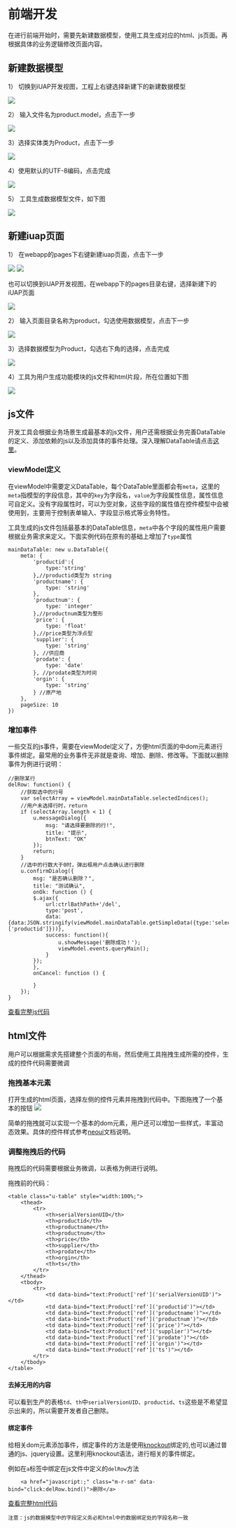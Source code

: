 # 前端开发

在进行前端开始时，需要先新建数据模型，使用工具生成对应的html、js页面。再根据具体的业务逻辑修改页面内容。

## 新建数据模型
1）	切换到iUAP开发视图，工程上右键选择新建下的新建数据模型

![](image/image29.png)

2）	输入文件名为product.model，点击下一步

![](image/image30.png)

3）选择实体类为Product，点击下一步

![](image/image31.png)

4）使用默认的UTF-8编码，点击完成

![](image/image32.png)

5）	工具生成数据模型文件，如下图

![](image/image33.png)

## 新建iuap页面

1）	在webapp的pages下右键新建iuap页面，点击下一步

![](image/image34.png)
![](image/image35.png)
 
也可以切换到iUAP开发视图，在webapp下的pages目录右键，选择新建下的iUAP页面

![](image/image36.png)

2）	输入页面目录名称为product，勾选使用数据模型，点击下一步

![](image/image37.png)

3）选择数据模型为Product，勾选右下角的选择，点击完成

![](image/image38.png)

4）工具为用户生成功能模块的js文件和html片段，所在位置如下图

![](image/image39.png)

## js文件

开发工具会根据业务场景生成最基本的js文件，用户还需根据业务完善DataTable的定义、添加依赖的js以及添加具体的事件处理。深入理解DataTable请点击[这里](http://design.yyuap.com/dist/pages/kero/dataTableUse.html)。

### viewModel定义

在viewModel中需要定义DataTable，每个DataTable里面都会有`meta`，这里的`meta`指模型的字段信息，其中的`key`为字段名，`value`为字段属性信息，属性信息可自定义。没有字段属性时，可以为空对象，这些字段的属性值在控件模型中会被使用到，主要用于控制表单输入、字段显示格式等业务特性。

工具生成的js文件包括最基本的DataTable信息，`meta`中各个字段的属性用户需要根据业务需求来定义。下面实例代码在原有的基础上增加了`type`属性

```
mainDataTable: new u.DataTable({
	meta: {
		'productid':{
			type:'string'
		},//productid类型为 string
		'productname': {
			type: 'string'
		},
		'productnum': {
			type: 'integer'
		},//productnum类型为整形
		'price': {
			type: 'float'
		},//price类型为浮点型
		'supplier': {
			type: 'string'
		}, //供应商
		'prodate': {
			type: 'date'
		}, //prodate类型为时间
		'orgin': {
			type: 'string'
		} //原产地
	},
	pageSize: 10
})
```

### 增加事件

一些交互的js事件，需要在viewModel定义了，方便html页面的中dom元素进行事件绑定。最常用的业务事件无非就是查询、增加、删除、修改等。下面就以删除事件为例进行说明：

```
//删除某行
delRow: function() {
	//获取选中的行号
	var selectArray = viewModel.mainDataTable.selectedIndices();
	//用户未选择行时，return
	if (selectArray.length < 1) {
		u.messageDialog({
			msg: "请选择要删除的行!",
			title: "提示",
			btnText: "OK"
		});
		return;
	}
	//选中的行数大于0时，弹出框用户点击确认进行删除
	u.confirmDialog({
	    msg: "是否确认删除？",
	    title: "测试确认",
	    onOk: function () {
		$.ajax({
			url:ctrlBathPath+'/del',
			type:'post',
			data:{data:JSON.stringify(viewModel.mainDataTable.getSimpleData({type:'select',fields:['productid']}))},
			success: function(){
				u.showMessage('删除成功！');
				viewModel.events.queryMain();
			}
		});
	    },
	    onCancel: function () {
		
	    }
	});
}
```

[查看完整js代码](../../res/qian_duan_kai_fa_js.html)

## html文件

用户可以根据需求先搭建整个页面的布局，然后使用工具拖拽生成所需的控件，生成的控件代码需要微调

### 拖拽基本元素

打开生成的html页面，选择左侧的控件元素并拖拽到代码中。下图拖拽了一个基本的按钮
![](image/image52.png)


简单的拖拽就可以实现一个基本的dom元素，用户还可以增加一些样式，丰富动态效果。具体的控件样式参考[neoui](http://design.yyuap.com/dist/pages/neoui/index.html)文档说明。
### 调整拖拽后的代码

拖拽后的代码需要根据业务微调，以表格为例进行说明。

拖拽前的代码：

```
<table class="u-table" style="width:100%;">
    <thead>
        <tr>
            <th>serialVersionUID</th>
            <th>productid</th>
            <th>productname</th>
            <th>productnum</th>
            <th>price</th>
            <th>supplier</th>
            <th>prodate</th>
            <th>orgin</th>
            <th>ts</th>
        </tr>
    </thead>
    <tbody>
        <tr>
            <td data-bind="text:Product['ref']('serialVersionUID')"></td>
            <td data-bind="text:Product['ref']('productid')"></td>
            <td data-bind="text:Product['ref']('productname')"></td>
            <td data-bind="text:Product['ref']('productnum')"></td>
            <td data-bind="text:Product['ref']('price')"></td>
            <td data-bind="text:Product['ref']('supplier')"></td>
            <td data-bind="text:Product['ref']('prodate')"></td>
            <td data-bind="text:Product['ref']('orgin')"></td>
            <td data-bind="text:Product['ref']('ts')"></td>
        </tr>
    </tbody>
</table>

```
#### 去掉无用的内容

可以看到生产的表格`td`、`th`中`serialVersionUID`、`productid`、`ts`这些是不希望显示出来的，所以需要开发者自己删除。



#### 绑定事件

给相关dom元素添加事件，绑定事件的方法是使用[knockout](http://design.yyuap.com/dist/pages/kero/knockout.html)绑定的,也可以通过普通的js、jquery设置。这里利用knockout语法，进行相关的事件绑定。

例如在`a`标签中绑定在js文件中定义的`delRow`方法

```
	<a href="javascript:;" class="m-r-sm" data-bind="click:delRow.bind()">删除</a>

```

[查看完整html代码](../../res/qian_duan_kai_fa_html.html)


	注意：js的数据模型中的字段定义务必和html中的数据绑定处的字段名称一致



